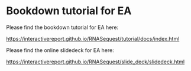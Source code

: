 # Bookdown tutorial for EA

Please find the bookdown tutorial for EA here:

https://interactivereport.github.io/RNASequest/tutorial/docs/index.html

Please find the online slidedeck for EA here:

https://interactivereport.github.io/RNASequest/slide_deck/slidedeck.html
